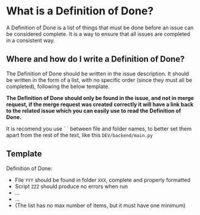 # What is a Definition of Done?

A Definition of Done is a list of things that must be done before an issue can be considered complete. It is a way to ensure that all issues are completed in a consistent way.

## Where and how do I write a Definition of Done?

The Definition of Done should be written in the issue description. It should be written in the form of a list, with no specific order (since they must all be completed), following the below template.

**The Definition of Done should only be found in the issue, and not in merge request, if the merge request was created correctly it will have a link back to the related issue which you can easily use to read the Definition of Done.**

It is recomend you use \` \` between file and folder names, to better set them apart from the rest of the text, like this `DEV/backend/main.py`

## Template

Definition of Done:

* File `YYY` should be found in folder `XXX`, complete and properly formatted
* Script `ZZZ` should produce no errors when run
* ...
* ...
* (The list has no max number of items, but it must have one minimum)
